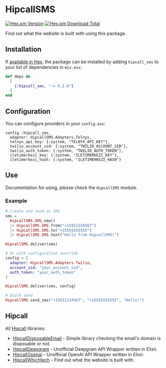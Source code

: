 # HipcallSMS

[![Hex.pm Version](https://img.shields.io/hexpm/v/hipcall_sms)](https://hex.pm/packages/hipcall_sms)
[![Hex.pm Download Total](https://img.shields.io/hexpm/dt/hipcall_sms)](https://hex.pm/packages/hipcall_sms)

Find out what the website is built with using this package.

## Installation

If [available in Hex](https://hex.pm/docs/publish), the package can be installed
by adding `hipcall_sms` to your list of dependencies in `mix.exs`:

```elixir
def deps do
  [
    {:hipcall_sms, "~> 0.2.0"}
  ]
end
```

## Configuration

You can configure providers in your `config.exs`:

```
config :hipcall_sms,
  adapter: HipcallSMS.Adapters.Telnyx,
  telnyx_api_key: {:system, "TELNYX_API_KEY"},
  twilio_account_sid: {:system, "TWILIO_ACCOUNT_SID"},
  twilio_auth_token: {:system, "TWILIO_AUTH_TOKEN"},
  iletimerkezi_key: {:system, "ILETIMERKEZI_KEY"},
  iletimerkezi_hash: {:system, "ILETIMERKEZI_HASH"}
```

## Use

Documentation for using, please check the `HipcallSMS` module.

### Example

```elixir
# Create and send an SMS
sms =
  HipcallSMS.SMS.new()
  |> HipcallSMS.SMS.from("+15551234567")
  |> HipcallSMS.SMS.to("+15555555555")
  |> HipcallSMS.SMS.text("Hello from HipcallSMS!")

HipcallSMS.deliver(sms)

# Or with configuration override
config = [
  adapter: HipcallSMS.Adapters.Twilio,
  account_sid: "your_account_sid",
  auth_token: "your_auth_token"
]

HipcallSMS.deliver(sms, config)

# Quick send
HipcallSMS.send_sms("+15551234567", "+15555555555", "Hello!")
```

## Hipcall

All [Hipcall](https://www.hipcall.com/en/) libraries:

- [HipcallDisposableEmail](https://github.com/hipcall/hipcall_disposable_email) - Simple library checking the email's domain is disposable or not.
- [HipcallDeepgram](https://github.com/hipcall/hipcall_deepgram) - Unofficial Deepgram API Wrapper written in Elixir.
- [HipcallOpenai](https://github.com/hipcall/hipcall_openai) - Unofficial OpenAI API Wrapper written in Elixir.
- [HipcallWhichtech](https://github.com/hipcall/hipcall_whichtech) - Find out what the website is built with.

